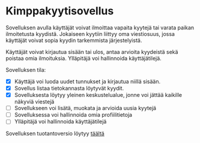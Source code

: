 # **Kimppakyytisovellus** 

Sovelluksen avulla käyttäjät voivat ilmoittaa vapaita kyytejä tai varata paikan ilmoitetusta kyydistä. Jokaiseen kyytiin liittyy oma viestiosuus, jossa käyttäjät voivat sopia kyydin tarkemmista järjestelyistä.

Käyttäjät voivat kirjautua sisään tai ulos, antaa arvioita kyydeistä sekä poistaa omia ilmoituksia. Ylläpitäjä voi hallinnoida käyttäjätilejä.

Sovelluksen tila: 
- [x] Käyttäjä voi luoda uudet tunnukset ja kirjautua niillä sisään. 
- [x] Sovellus listaa tietokannasta löytyvät kyydit. 
- [x] Sovelluksesta löytyy yleinen keskustelualue, jonne voi jättää kaikille näkyviä viestejä 
- [ ] Sovellukseen voi lisätä, muokata ja arvioida uusia kyytejä 
- [ ] Sovelluksessa voi hallinnoida omia profiilitietoja 
- [ ] Ylläpitäjä voi hallinnoida käyttäjätilejä

Sovelluksen tuotantoversio löytyy [täältä](https://kimppakyyti.herokuapp.com/)
